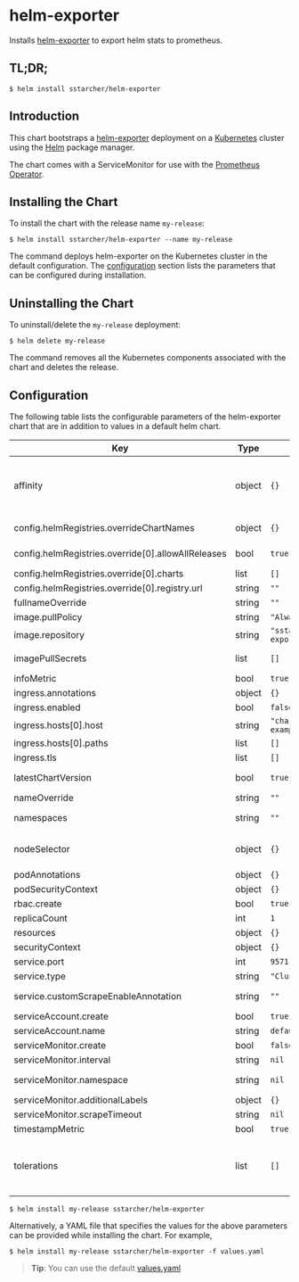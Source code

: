 # helm-exporter

Installs [helm-exporter](https://github.com/sstarcher/helm-exporter) to export helm stats to prometheus.

## TL;DR;

```console
$ helm install sstarcher/helm-exporter
```

## Introduction

This chart bootstraps a [helm-exporter](https://github.com/sstarcher/helm-exporter) deployment on a [Kubernetes](http://kubernetes.io) cluster using the [Helm](https://helm.sh) package manager.

The chart comes with a ServiceMonitor for use with the [Prometheus Operator](https://github.com/helm/charts/tree/master/stable/prometheus-operator).

## Installing the Chart

To install the chart with the release name `my-release`:

```console
$ helm install sstarcher/helm-exporter --name my-release
```

The command deploys helm-exporter on the Kubernetes cluster in the default configuration. The [configuration](#configuration) section lists the parameters that can be configured during installation.

## Uninstalling the Chart

To uninstall/delete the `my-release` deployment:

```console
$ helm delete my-release
```

The command removes all the Kubernetes components associated with the chart and deletes the release.

## Configuration

The following table lists the configurable parameters of the helm-exporter chart that are in addition to values in a default helm chart.

| Key | Type | Default | Description |
|-----|------|---------|-------------|
| affinity | object | `{}` | Assign custom affinity rules for helm-exporter [https://kubernetes.io/docs/concepts/configuration/assign-pod-node/](https://kubernetes.io/docs/concepts/configuration/assign-pod-node/) |
| config.helmRegistries.overrideChartNames | object | `{}` | Provide a name to substitute for the full names of resources e.g. `mysql: stable/mysql` |
| config.helmRegistries.override[0].allowAllReleases | bool | `true` | This allows all semver versions, like release candidates or custom suffixes. |
| config.helmRegistries.override[0].charts | list | `[]` | Chart names for the override (chart) registry/repo url |
| config.helmRegistries.override[0].registry.url | string | `""` |  Url to the index file for a custom helm repo |
| fullnameOverride | string | `""` | Provide a name to substitute for the full names of resources |
| image.pullPolicy | string | `"Always"` | Image pull policy for the webhook integration jobs |
| image.repository | string | `"sstarcher/helm-exporter"` | Repository to use for the webhook integration jobs |
| imagePullSecrets | list | `[]` | Reference to one or more secrets to be used when pulling images |
| infoMetric | bool | `true` | Specifies whether to generate the info metric. |
| ingress.annotations | object | `{}` |  Annotations for the helm-exporter |
| ingress.enabled | bool | `false` | If true, helm-exporter Ingress will be created |
| ingress.hosts[0].host | string | `"chart-example.local"` | Ingress hostname |
| ingress.hosts[0].paths | list | `[]` | Ingress paths |
| ingress.tls | list | `[]` | Ingress TLS configuration (YAML) |
| latestChartVersion | bool | `true` | Specifies whether to fetch the latest chart versions from repositories. |
| nameOverride | string | `""` | Provide a name in place of helm-exporter |
| namespaces | string | `""` | Specifies which namespaces to query for helm 3 metrics.  Defaults to all |
| nodeSelector | object | `{}` | helm-exporter node selector [https://kubernetes.io/docs/user-guide/node-selection/](https://kubernetes.io/docs/user-guide/node-selection/ ) |
| podAnnotations | object | `{}` | Annotations to add to the pod |
| podSecurityContext | object | `{}` | SecurityContext for helm-exporter pod |
| rbac.create | bool | `true` | Create RBAC resources |
| replicaCount | int | `1` | Number of instances to deploy. |
| resources | object | `{}` | Define resources requests and limits for single Pods. |
| securityContext | object | `{}` | SecurityContext for a container |
| service.port | int | `9571` | Port for Service to listen on. |
| service.type | string | `"ClusterIP"` | Service type |
| service.customScrapeEnableAnnotation | string | `""` | Custom annotation to enable scraping. If empty, `prometheus.io/scrape: "true"` will be used |
| serviceAccount.create | bool | `true` | Create a default serviceaccount to use |
| serviceAccount.name | string | `default` | Name for prometheus serviceaccount |
| serviceMonitor.create | bool | `false` | Set to true if using the Prometheus Operator |
| serviceMonitor.interval | string | `nil` | Interval at which metrics should be scraped |
| serviceMonitor.namespace | string | `nil` | The namespace where the Prometheus Operator is deployed |
| serviceMonitor.additionalLabels |object | `{}` | Additional labels to add to the ServiceMonitor	|
| serviceMonitor.scrapeTimeout | string | `nil` | Scrape Timeout when the metrics endpoint is scraped |
| timestampMetric | bool | `true` | Specifies whether to generate the timestamps metric. |
| tolerations | list | `[]` | Tolerations for use with node taints [https://kubernetes.io/docs/concepts/configuration/taint-and-toleration/](https://kubernetes.io/docs/concepts/configuration/taint-and-toleration/)|


```console
$ helm install my-release sstarcher/helm-exporter
```

Alternatively, a YAML file that specifies the values for the above parameters can be provided while installing the chart. For example,

```console
$ helm install my-release sstarcher/helm-exporter -f values.yaml
```

> **Tip**: You can use the default [values.yaml](values.yaml)
